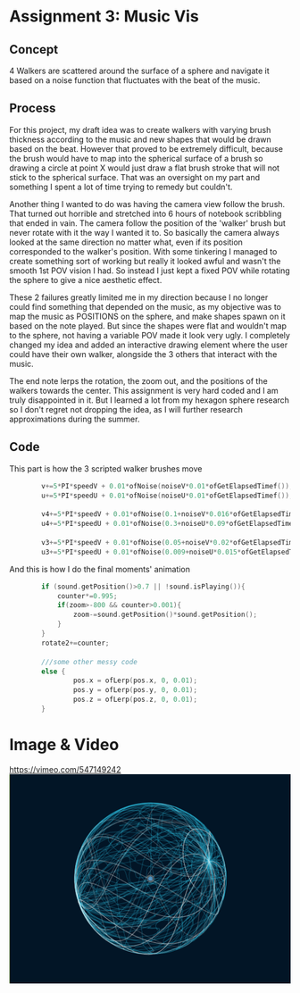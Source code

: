 # Assignment 3: Music Vis

## Concept
4 Walkers are scattered around the surface of a sphere and navigate it based on a noise function that fluctuates with the beat of the music.

## Process
For this project, my draft idea was to create walkers with varying brush thickness according to the music and new shapes that would be drawn based on the beat. However that proved to be extremely difficult, because the brush would have to map into the spherical surface of a brush so drawing a circle at point X would just draw a flat brush stroke that will not stick to the spherical surface. That was an oversight on my part and something I spent a lot of time trying to remedy but couldn't. 

Another thing I wanted to do was having the camera view follow the brush. That turned out horrible and stretched into 6 hours of notebook scribbling that ended in vain. The camera follow the position of the 'walker' brush but never rotate with it the way I wanted it to. So basically the camera always looked at the same direction no matter what, even if its position corresponded to the walker's position. With some tinkering I managed to create something sort of working but really it looked awful and wasn't the smooth 1st POV vision I had. So instead I just kept a fixed POV while rotating the sphere to give a nice aesthetic effect.

These 2 failures greatly limited me in my direction because I no longer could find something that depended on the music, as my objective was to map the music as POSITIONS on the sphere, and make shapes spawn on it based on the note played. But since the shapes were flat and wouldn't map to the sphere, not having a variable POV made it look very ugly. I completely changed my idea and added an interactive drawing element where the user could have their own walker, alongside the 3 others that interact with the music.

The end note lerps the rotation, the zoom out, and the positions of the walkers towards the center. This assignment is very hard coded and I am truly disappointed in it. But I learned a lot from my hexagon sphere research so I don't regret not dropping the idea, as I will further research approximations during the summer.

## Code
This part is how the 3 scripted walker brushes move
```C++
        v+=5*PI*speedV + 0.01*ofNoise(noiseV*0.01*ofGetElapsedTimef());
        u+=5*PI*speedU + 0.01*ofNoise(noiseU*0.01*ofGetElapsedTimef());
        
        v4+=5*PI*speedV + 0.01*ofNoise(0.1+noiseV*0.016*ofGetElapsedTimef());
        u4+=5*PI*speedU + 0.01*ofNoise(0.3+noiseU*0.09*ofGetElapsedTimef());
        
        v3+=5*PI*speedV + 0.01*ofNoise(0.05+noiseV*0.02*ofGetElapsedTimef());
        u3+=5*PI*speedU + 0.01*ofNoise(0.009+noiseU*0.015*ofGetElapsedTimef());
```
And this is how I do the final moments' animation
```C++
        if (sound.getPosition()>0.7 || !sound.isPlaying()){
            counter*=0.995;
            if(zoom>-800 && counter>0.001){
                zoom-=sound.getPosition()*sound.getPosition();
            }
        }
        rotate2+=counter;
        
        ///some other messy code
        else {
                pos.x = ofLerp(pos.x, 0, 0.01);
                pos.y = ofLerp(pos.y, 0, 0.01);
                pos.z = ofLerp(pos.z, 0, 0.01);
        }
```


# Image & Video

https://vimeo.com/547149242
![img1](https://github.com/soablackwhite/SoftwareArt/blob/main/Assignment%203/mysphere.png)
